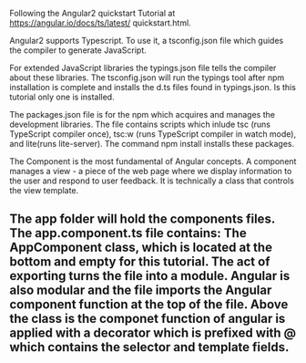 Following the Angular2 quickstart Tutorial at https://angular.io/docs/ts/latest/
                                              quickstart.html.

Angular2 supports Typescript. To use it, a tsconfig.json file which guides the 
compiler to generate JavaScript.

For extended JavaScript libraries the typings.json file tells the compiler about
these libraries. The tsconfig.json will run the typings tool after npm 
installation is complete and installs the d.ts files found in typings.json. Is
this tutorial only one is installed.

The packages.json file is for the npm which acquires and manages the development
libraries. The file contains scripts which inlude tsc (runs TypeScript compiler 
once), tsc:w (runs TypeScript compiler in watch mode), and lite(runs 
lite-server). The command npm install installs these packages.

The Component is the most fundamental of Angular concepts. A component manages a
view - a piece of the web page where we display information to the user and 
respond to user feedback. It is technically a class that controls the view 
template.

The app folder will hold the components files.
The app.component.ts file contains:
  The AppComponent class, which is located at the bottom and empty for this 
    tutorial. The act of exporting turns the file into a module. Angular is also
    modular and the file imports the Angular component function at the 
    top of the file.
  Above the class is the componet function of angular is applied with a 
  decorator which is prefixed with @ which contains the selector and template 
  fields.
--------------------------------------------------------------------------------
